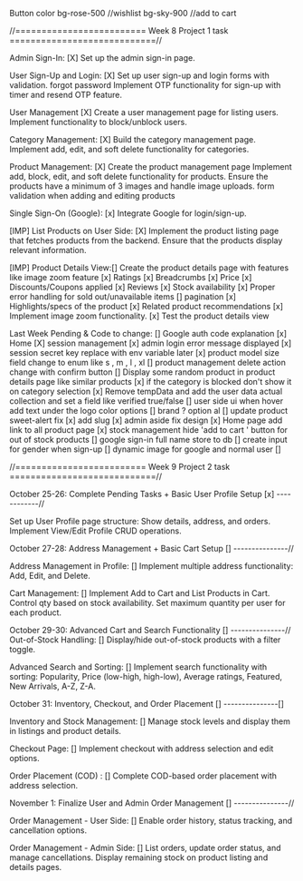  <script src="https://cdn.tailwindcss.com"></script> 
 <link href="https://cdn.jsdelivr.net/npm/tailwindcss@latest/dist/tailwind.min.css" rel="stylesheet">

 <script src="https://cdn.jsdelivr.net/npm/axios/dist/axios.min.js"></script> 
 <script src="https://cdn.jsdelivr.net/npm/sweetalert2@11"></script>

Button color
bg-rose-500 //wishlist
bg-sky-900 //add to cart


//========================= Week 8 Project 1 task ============================//

Admin Sign-In:  [X]
Set up the admin sign-in page.

User Sign-Up and Login: [X]
Set up user sign-up and login forms with validation.
forgot password
Implement OTP functionality for sign-up with timer and resend OTP feature.

User Management [X]
Create a user management page for listing users.
Implement functionality to block/unblock users.

Category Management: [X] 
Build the category management page.
Implement add, edit, and soft delete functionality for categories.

Product Management: [X]
Create the product management page
Implement add, block, edit, and soft delete functionality for products.
Ensure the products have a minimum of 3 images and handle image uploads.
form validation when adding and editing products

Single Sign-On (Google): [x]
Integrate Google for login/sign-up.

[IMP]
List Products on User Side: [X]
Implement the product listing page that fetches products from the backend.
Ensure that the products display relevant information.

[IMP]
Product Details View:[]
Create the product details page with features like
image zoom feature [x]
Ratings [x]
Breadcrumbs [x]
Price [x]
Discounts/Coupons applied [x]
Reviews [x]
Stock availability [x]
Proper error handling for sold out/unavailable items []
pagination [x]
Highlights/specs of the product [x]
Related product recommendations [x]
Implement image zoom functionality. [x]
Test the product details view



Last Week Pending & Code to change: []
Google auth code explanation [x]
Home [X]
session management [x]
admin login error message displayed [x]
session secret key replace with env variable later [x]
product model size field change to enum like s , m , l , xl  []
product management delete action change with confirm button []
Display some random product in product details page like similar products [x]
if the category is blocked don't show it on category selection [x]
Remove tempData and add the user data actual collection and set a field like verified true/false []
user side ui when hover add text under the logo
color options []
brand ? option
al []
update product sweet-alert fix [x]
add slug [x]
admin aside fix design [x]
Home page add link to all product page [x]
stock management hide 'add to cart ' button for out of stock products []
google sign-in full name store to db [] 
create input for gender when sign-up []
dynamic image for google and normal user [] 




//========================= Week 9 Project 2 task ============================//

October 25-26: Complete Pending Tasks + Basic User Profile Setup [x] ------------//

Set up User Profile page structure: Show details, address, and orders.
Implement View/Edit Profile CRUD operations.


October 27-28: Address Management + Basic Cart Setup [] ---------------//

Address Management in Profile: []
Implement multiple address functionality: Add, Edit, and Delete.

Cart Management: []
Implement Add to Cart and List Products in Cart.
Control qty based on stock availability.
Set maximum quantity per user for each product.


October 29-30: Advanced Cart and Search Functionality [] ---------------//
Out-of-Stock Handling: []
Display/hide out-of-stock products with a filter toggle.

Advanced Search and Sorting: []
Implement search functionality with sorting:
Popularity, Price (low-high, high-low), Average ratings, Featured, New Arrivals, A-Z, Z-A.


October 31: Inventory, Checkout, and Order Placement [] ---------------[]

Inventory and Stock Management: []
Manage stock levels and display them in listings and product details.

Checkout Page: []
Implement checkout with address selection and edit options.

Order Placement (COD) : []
Complete COD-based order placement with address selection.


November 1: Finalize User and Admin Order Management [] ---------------//

Order Management - User Side: []
Enable order history, status tracking, and cancellation options.

Order Management - Admin Side: []
List orders, update order status, and manage cancellations.
Display remaining stock on product listing and details pages.
